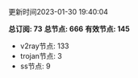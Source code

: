 更新时间2023-01-30 19:40:04

**总订阅: 73**
**总节点: 666**
**有效节点: 145**
- v2ray节点: 133
- trojan节点: 3
- ss节点: 9
